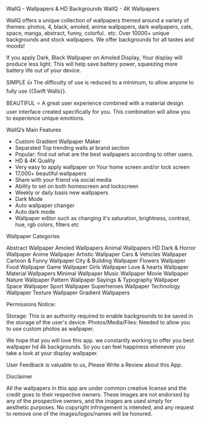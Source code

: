 WallQ - Wallpapers & HD Backgrounds
WallQ - 4K Wallpapers

WallQ offers a unique collection of wallpapers themed around a variety of themes: photos, 4, black, amoled, anime wallpapers, dark wallpapers, cats, space, manga, abstract, funny, colorful.. etc.
Over 10000+ unique backgrounds and stock wallpapers.
We offer backgrounds for all tastes and moods!

If you apply Dark, Black Wallpaper on Amoled Display, Your display will produce less light.
This will help save battery power, squeezing more battery life out of your device.


SIMPLE 👍
The difficulty of use is reduced to a minimum, to allow anyone to fully use {{Swift Walls}}.

BEAUTIFUL ⭐️
A great user experience combined with a material design user interface created specifically for you.
This combination will allow you to experience unique emotions.

WallQ’s Main Features
- Custom Gradient Wallpaper Maker
- Separated Top trending walls at brand section
- Popular: find out what are the best wallpapers according to other users.
- HD & 4K Quality
- Very easy to apply wallpaper on Your home screen and/or lock screen
- 17,000+ beautiful wallpapers
- Share with your friend via social media
- Ability to set on both homescreen and lockscreen
- Weekly or daily basis new wallpapers
- Dark Mode
- Auto wallpaper changer
- Auto dark mode
- Wallpaper editor such as changing it's saturation, brightness, contrast, hue, rgb colors, filters etc

Wallpaper Categories

Abstract Wallpaper
Amoled Wallpapers
Animal Wallpapers HD
Dark & Horror Wallpaper
Anime Wallpaper
Artistic Wallpaper
Cars & Vehicles Wallpaper
Cartoon & Funny Wallpaper
City & Building Wallpaper
Flowers Wallpaper
Food Wallpaper
Game Wallpaper
Girls Wallpaper
Love & hearts Wallpaper
Material Wallpapers
Minimal Wallpaper
Music Wallpaper
Movie Wallpaper
Nature Wallpaper
Pattern Wallpaper
Sayings & Typography Wallpaper
Space Wallpaper
Sport Wallpaper
Superheroes Wallpaper
Technology Wallpaper
Texture Wallpaper
Gradient Wallpapers

Permissions Notice:

Storage: This is an authority required to enable backgrounds to be saved in the storage of the user's device.
Photos/Media/Files: Needed to allow you to use custom photos as wallpaper.

We hope that you will love this app. we constantly working to offer you best wallpaper hd 4k backgrounds.
So you can feel happiness whenever you take a look at your display wallpaper.

User Feedback is valuable to us, Please Write a Review about this App.

Disclaimer

All the wallpapers in this app are under common creative license and the credit goes to their respective owners.
These images are not endorsed by any of the prospective owners, and the images are used simply for aesthetic purposes.
No copyright infringement is intended, and any request to remove one of the images/logos/names will be honored.
